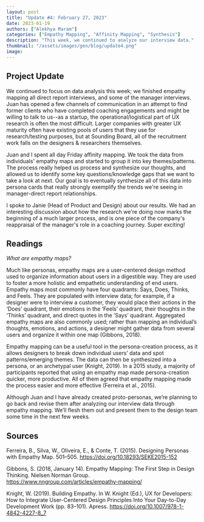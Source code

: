 ```yaml
---
layout: post
title: "Update #4: February 27, 2023"
date: 2023-01-19
authors: ["Alekhya Maram"]
categories: ["Empathy Mapping", "Affinity Mapping", "Synthesis"]
description: "This week, we continued to analyze our interview data."
thumbnail: "/assets/images/gen/blog/update4.png"
image: 
---
```




## Project Update

We continued to focus on data analysis this week; we finished empathy mapping all direct report interviews, and some of the manager interviews. Juan has opened a few channels of communication in an attempt to find former clients who have completed coaching engagements and might be willing to talk to us--as a startup, the operational/logistical part of UX research is often the most difficult. Larger companies with greater UX maturity often have existing pools of users that they use for research/testing purposes, but at Sounding Board, all of the recruitment work falls on the designers & researchers themselves. 

Juan and I spent all day Friday affinity mapping. We took the data from individuals' empathy maps and started to group it into key themes/patterns. The process really helped us process and synthesize our thoughts, and allowed us to identify some key questions/knowledge gaps that we want to take a look at next. Our goal is to eventually synthesize all of this data into persona cards that really strongly exemplify the trends we're seeing in manager-direct report relationships. 

I spoke to Janie (Head of Product and Design) about our results. We had an interesting discussion about how the research we're doing now marks the beginning of a much larger process, and is one piece of the company's reappraisal of the manager's role in a coaching journey. Super exciting! 

## Readings

*What are empathy maps?*

Much like personas, empathy maps are a user-centered design method used to organize information about users in a digestible way. They are used to foster a more holistic and empathetic understanding of end users. Empathy maps most commonly have four quadrants: Says, Does, Thinks, and Feels. They are populated with interview data; for example, if a designer were to interview a customer, they would place their actions in the ‘Does’ quadrant, their emotions in the ‘Feels’ quadrant, their thoughts in the ‘Thinks’ quadrant, and direct quotes in the ‘Says’ quadrant. Aggregated empathy maps are also commonly used; rather than mapping an individual’s thoughts, emotions, and actions,  a designer might gather data from several users and organize it within one map (Gibbons, 2018). 

Empathy mapping can be a useful tool in the persona-creation process, as it allows designers to break down individual users’ data and spot patterns/emerging themes. The data can then be synthesized into a persona, or an archetypal user (Knight, 2019). In a 2015 study, a majority of participants reported that using an empathy map made persona-creation quicker, more productive. All of them agreed that empathy mapping made the process easier and more effective (Ferreira et al., 2015). 

Although Juan and I have already created proto-personas, we’re planning to go back and revise them after analyzing our interview data through empathy mapping. We’ll flesh them out and present them to the design team some time in the next few weeks. 



## Sources

Ferreira, B., Silva, W., Oliveira, E., & Conte, T. (2015). Designing Personas with Empathy Map. 501–505. https://doi.org/10.18293/SEKE2015-152

Gibbons, S. (2018, January 14). Empathy Mapping: The First Step in Design Thinking. Nielsen Norman Group. https://www.nngroup.com/articles/empathy-mapping/

Knight, W. (2019). Building Empathy. In W. Knight (Ed.), UX for Developers: How to Integrate User-Centered Design Principles Into Your Day-to-Day Development Work (pp. 83–101). Apress. https://doi.org/10.1007/978-1-4842-4227-8_7

